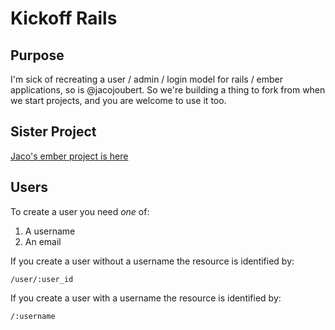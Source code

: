 Kickoff Rails
=============

## Purpose

I'm sick of recreating a user / admin / login model for rails / ember
applications, so is @jacojoubert. So we're building a thing to fork from 
when we start projects, and you are welcome to use it too.

## Sister Project

[Jaco's ember project is here](http://github.com/jacojouber/kickoff-ember)

## Users

To create a user you need *one* of:

1. A username
2. An email

If you create a user without a username the resource is identified by:

`/user/:user_id`

If you create a user with a username the resource is identified by:

`/:username`
